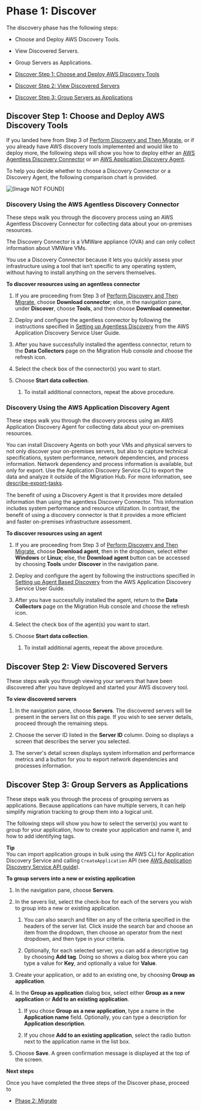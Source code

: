 # Phase 1: Discover<a name="discovery-wt-discover"></a>

The discovery phase has the following steps: 

+ Choose and Deploy AWS Discovery Tools\.

+ View Discovered Servers\.

+ Group Servers as Applications\.


+ [Discover Step 1: Choose and Deploy AWS Discovery Tools](#discovery-wt-aws-disco-tools)
+ [Discover Step 2: View Discovered Servers](#discovery-wt-view-disco-servers)
+ [Discover Step 3: Group Servers as Applications](#discovery-wt-group-as-applications)

## Discover Step 1: Choose and Deploy AWS Discovery Tools<a name="discovery-wt-aws-disco-tools"></a>

If you landed here from Step 3 of [Perform Discovery and Then Migrate](gs-new-user-discovery.md), or if you already have AWS discovery tools implemented and would like to deploy more, the following steps will show you how to deploy either an [AWS Agentless Discovery Connector](#discovery-agent-less-wt) or an [AWS Application Discovery Agent](#discovery-agent-wt)\. 

To help you decide whether to choose a Discovery Connector or a Discovery Agent, the following comparison chart is provided\.

![\[Image NOT FOUND\]](http://docs.aws.amazon.com/migrationhub/latest/ug/images/AgentConnectorCompTbl.png)

### Discovery Using the AWS Agentless Discovery Connector<a name="discovery-agent-less-wt"></a>

These steps walk you through the discovery process using an AWS Agentless Discovery Connector for collecting data about your on\-premises resources\.

The Discovery Connector is a VMWare appliance \(OVA\) and can only collect information about VMWare VMs\. 

You use a Discovery Connector because it lets you quickly assess your infrastructure using a tool that isn’t specific to any operating system, without having to install anything on the servers themselves\.

**To discover resources using an agentless connector**

1. If you are proceeding from Step 3 of [Perform Discovery and Then Migrate](gs-new-user-discovery.md), choose **Download connector**; else, in the navigation pane, under **Discover**, choose **Tools**, and then choose **Download connector**\.

1. Deploy and configure the agentless connector by following the instructions specified in [Setting up Agentless Discovery](http://docs.aws.amazon.com/application-discovery/latest/userguide/setting-up-agentless.html) from the AWS Application Discovery Service User Guide\.

1. After you have successfully installed the agentless connector, return to the **Data Collectors** page on the Migration Hub console and choose the refresh icon\.

1. Select the check box of the connector\(s\) you want to start\.

1. Choose **Start data collection**\.

   1. To install additional connectors, repeat the above procedure\.

### Discovery Using the AWS Application Discovery Agent<a name="discovery-agent-wt"></a>

These steps walk you through the discovery process using an AWS Application Discovery Agent for collecting data about your on\-premises resources\.

You can install Discovery Agents on both your VMs and physical servers to not only discover your on\-premises servers, but also to capture technical specifications, system performance, network dependencies, and process information\. Network dependency and process information is available, but only for export\. Use the Application Discovery Service CLI to export the data and analyze it outside of the Migration Hub\. For more information, see [describe\-export\-tasks](http://docs.aws.amazon.com/cli/latest/reference/discovery/describe-export-tasks.html)\.

The beneﬁt of using a Discovery Agent is that it provides more detailed information than using the agentless Discovery Connector\. This information includes system performance and resource utilization\. In contrast, the beneﬁt of using a discovery connector is that it provides a more efficient and faster on\-premises infrastructure assessment\. 

**To discover resources using an agent**

1. If you are proceeding from Step 3 of [Perform Discovery and Then Migrate](gs-new-user-discovery.md), choose **Download agent**, then in the dropdown, select either **Windows** or **Linux**; else, the **Download agent** button can be accessed by choosing **Tools** under **Discover** in the navigation pane\.

1. Deploy and configure the agent by following the instructions specified in [Setting up Agent Based Discovery](http://docs.aws.amazon.com/application-discovery/latest/userguide/setting-up-agents.html) from the AWS Application Discovery Service User Guide\.

1. After you have successfully installed the agent, return to the **Data Collectors** page on the Migration Hub console and choose the refresh icon\.

1. Select the check box of the agent\(s\) you want to start\.

1. Choose **Start data collection**\.

   1. To install additional agents, repeat the above procedure\.

## Discover Step 2: View Discovered Servers<a name="discovery-wt-view-disco-servers"></a>

These steps walk you through viewing your servers that have been discovered after you have deployed and started your AWS discovery tool\.

**To view discovered servers**

1. In the navigation pane, choose **Servers**\. The discovered servers will be present in the servers list on this page\. If you wish to see server details, proceed through the remaining steps\.

1. Choose the server ID listed in the **Server ID** column\. Doing so displays a screen that describes the server you selected\.

1. The server's detail screen displays system information and performance metrics and a button for you to export network dependencies and processes information\. 

## Discover Step 3: Group Servers as Applications<a name="discovery-wt-group-as-applications"></a>

These steps walk you through the process of grouping servers as applications\. Because applications can have multiple servers, it can help simplify migration tracking to group them into a logical unit\. 

The following steps will show you how to select the server\(s\) you want to group for your application, how to create your application and name it, and how to add identifying tags\.

**Tip**  
You can import application groups in bulk using the AWS CLI for Application Discovery Service and calling `CreateApplication` API \(see [AWS Application Discovery Service API guide](http://docs.aws.amazon.com/application-discovery/latest/APIReference/API_CreateApplication.html)\)\.

**To group servers into a new or existing application**

1. In the navigation pane, choose **Servers**\.

1. In the severs list, select the check\-box for each of the servers you wish to group into a new or existing application\.

   1. You can also search and filter on any of the criteria specified in the headers of the server list\. Click inside the search bar and choose an item from the dropdown, then choose an operator from the next dropdown, and then type in your criteria\.

   1. Optionally, for each selected server, you can add a descriptive tag by choosing **Add tag**\. Doing so shows a dialog box where you can type a value for **Key**, and optionally a value for **Value**\.

1. Create your application, or add to an existing one, by choosing **Group as application**\.

1. In the **Group as application** dialog box, select either **Group as a new application** or **Add to an existing application**\.

   1. If you chose **Group as a new application**, type a name in the **Application name** field\. Optionally, you can type a description for **Application description**\.

   1. If you chose **Add to an existing application**, select the radio button next to the application name in the list box\.

1. Choose **Save**\. A green confirmation message is displayed at the top of the screen\.

**Next steps**

Once you have completed the three steps of the Discover phase, proceed to

+ [Phase 2: Migrate](discovery-wt-migrate.md)